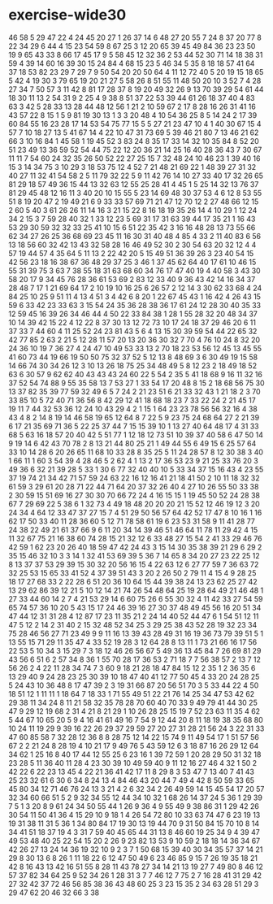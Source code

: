 # exercise-wide30
46
58
5
29
47
22
4
24
45
20
27
1
26
37
14
6
48
27
20
55
7
24
8
37
20
77
8
22
34
29
6
44
4
15
23
54
59
8
67
25
3
12
20
65
39
45
49
84
36
23
23
50
19
9
65
43
33
8
66
17
45
17
9
5
58
45
12
32
36
2
53
44
52
30
71
14
18
38
31
59
4
39
14
60
16
39
30
15
24
84
4
68
15
23
5
46
34
5
35
8
18
18
57
41
64
37
18
53
82
23
29
7
29
7
9
50
54
20
20
50
64
4
11
12
72
40
5
20
19
15
18
65
5
42
4
19
30
3
79
65
19
20
21
27
5
58
26
8
51
55
11
48
50
20
10
3
52
7
4
28
27
34
7
50
57
3
11
42
8
81
17
28
37
8
19
20
49
32
26
9
13
70
39
29
54
61
44
18
30
11
13
2
54
31
9
2
25
4
9
38
8
51
37
22
53
39
44
61
26
18
37
40
4
83
63
3
42
5
28
33
13
28
44
48
12
56
1
21
2
10
59
67
2
17
8
28
16
26
31
41
16
43
57
22
8
15
1
5
9
81
19
30
13
1
3
3
20
48
4
10
54
36
25
8
5
14
24
2
17
39
60
84
55
16
23
28
17
14
53
54
75
77
15
5
5
27
21
23
47
10
4
1
40
30
67
15
4
57
7
10
18
27
13
5
41
67
14
4
22
10
47
31
73
69
5
39
46
21
80
7
13
46
21
62
66
3
10
16
84
1
45
58
1
19
45
52
3
83
24
8
35
17
33
14
32
10
35
84
8
52
20
51
23
49
13
36
59
52
54
44
75
22
12
20
36
21
14
25
16
40
28
36
43
7
30
67
11
11
7
54
60
24
32
35
26
50
52
22
27
25
15
7
32
48
24
10
46
23
1
39
40
16
15
3
14
34
75
3
10
29
3
18
53
75
12
4
52
7
21
48
21
69
22
1
48
39
27
31
32
40
27
11
32
41
54
58
2
5
11
79
32
22
5
9
11
42
76
14
10
27
33
40
17
32
26
65
81
29
18
57
49
36
15
44
13
32
63
12
55
25
28
41
4
45
1
5
25
14
32
13
76
37
81
29
45
48
12
16
11
3
40
20
10
15
55
5
23
14
69
48
30
37
53
4
6
12
8
53
55
51
8
19
20
47
2
19
49
21
6
9
33
33
57
69
71
21
47
12
70
12
2
27
48
66
12
15
2
60
5
40
3
61
26
26
11
14
16
3
21
15
22
8
16
18
19
35
26
14
4
10
29
1
12
24
34
2
15
3
7
59
28
40
32
1
33
12
23
5
69
31
17
31
63
39
44
17
35
21
1
16
43
53
29
30
59
32
32
33
25
41
10
15
6
51
22
35
42
3
16
16
48
28
13
73
55
66
62
34
27
26
25
36
68
69
23
45
11
16
30
31
40
48
4
85
4
33
2
11
40
83
6
56
13
18
56
60
32
42
13
43
32
58
28
16
46
49
52
30
2
30
54
63
20
32
12
4
4
57
19
44
57
4
35
64
5
11
13
2
22
42
20
5
15
49
51
36
39
26
3
23
40
54
15
42
56
23
18
16
38
67
36
48
29
37
25
3
46
1
37
45
62
64
40
17
61
10
46
15
55
31
39
75
3
63
7
38
55
18
31
63
68
60
34
76
17
47
40
19
4
40
58
3
43
30
58
20
17
9
34
45
76
28
36
61
53
69
2
83
12
33
40
9
36
43
42
14
16
34
37
28
48
7
17
1
21
69
64
17
2
10
19
10
16
25
6
26
57
2
12
14
3
30
62
33
68
4
24
84
25
10
25
9
51
11
4
13
4
51
3
4
42
6
8
20
1
22
67
45
43
1
16
42
4
26
43
15
59
6
33
42
23
33
63
3
15
54
24
35
36
28
38
36
17
61
24
12
28
30
40
35
33
12
59
45
16
39
26
34
46
44
4
50
22
33
84
38
1
28
1
55
28
32
20
48
34
37
10
14
39
42
15
22
4
12
22
8
37
30
13
12
72
73
10
17
24
18
37
29
46
20
6
11
37
33
7
44
60
4
11
25
52
24
23
81
43
5
6
4
13
15
30
39
59
54
44
22
65
32
42
77
85
2
63
2
21
5
12
28
11
57
20
13
20
36
30
32
7
70
4
76
10
24
8
32
20
24
36
10
19
7
36
27
4
24
47
10
49
53
33
13
2
70
18
23
53
56
12
45
13
45
55
41
60
73
44
19
66
19
50
50
75
32
37
52
5
12
13
8
48
69
3
6
30
49
19
15
58
14
66
74
30
34
26
12
3
10
13
26
18
75
25
34
48
49
5
8
12
23
2
18
49
18
52
63
6
30
57
9
62
62
40
43
43
43
24
60
22
5
54
2
35
5
41
18
68
9
16
11
32
16
37
52
54
74
88
9
55
35
58
13
7
53
27
1
33
54
17
20
48
8
15
2
18
68
56
75
30
13
37
82
35
39
77
59
32
49
6
5
7
24
2
21
23
51
6
21
33
32
43
1
21
18
2
3
70
33
85
10
5
72
40
71
36
56
8
42
29
12
41
18
68
18
23
7
33
22
24
2
21
45
17
19
11
7
44
32
53
36
12
24
10
43
29
4
2
1
15
1
64
23
23
78
56
56
32
16
4
38
43
4
8
2
14
8
19
14
46
58
19
65
12
64
8
7
22
5
9
23
75
24
68
64
27
2
21
39
6
17
21
35
69
71
36
5
22
25
37
44
7
15
15
39
10
1
13
27
40
64
48
17
4
31
33
68
5
63
16
18
57
20
40
42
5
51
77
1
12
18
12
73
51
10
39
37
40
58
6
47
50
14
9
19
14
6
42
43
70
78
2
8
13
21
44
80
25
21
1
49
44
55
6
49
15
6
25
57
64
33
10
14
28
6
20
26
65
11
68
10
33
28
8
35
25
5
11
24
28
57
8
12
30
38
3
40
1
66
11
1
60
3
54
39
4
28
46
5
2
62
4
1
13
2
17
36
53
23
9
21
25
33
76
20
3
49
36
6
32
21
39
28
5
33
1
30
6
77
32
40
40
10
5
33
34
37
15
16
43
4
23
55
37
19
74
21
34
42
71
57
59
24
63
22
16
12
16
41
21
18
41
50
2
10
11
18
32
32
61
59
3
29
61
20
28
71
22
44
71
64
20
37
32
26
40
4
27
10
26
55
50
33
38
2
30
59
15
51
69
16
27
30
30
70
66
72
24
4
16
15
15
1
19
45
50
52
24
28
38
67
7
29
69
22
5
38
6
1
32
73
4
49
18
48
20
20
20
21
15
52
12
46
19
12
3
20
24
34
4
64
12
33
47
37
27
15
7
4
51
29
50
56
57
64
42
52
17
47
8
10
16
1
16
62
17
50
33
40
11
28
36
60
5
12
71
78
58
61
19
6
23
53
31
58
9
11
41
28
77
24
38
22
49
21
61
37
66
9
6
11
20
34
14
39
46
51
46
64
11
78
11
29
42
4
15
11
32
67
75
21
16
38
60
74
28
15
21
32
12
6
33
48
27
15
54
2
41
33
29
46
76
42
59
1
62
23
20
26
40
18
59
47
42
24
43
3
15
14
30
35
38
39
21
29
6
29
2
35
15
46
32
10
3
3
14
1
32
41
53
69
39
5
36
7
14
65
8
34
20
27
23
22
25
12
8
13
37
37
53
29
39
15
30
32
20
56
16
15
4
22
63
12
6
27
77
59
7
36
63
72
32
25
53
15
65
33
41
52
4
37
39
51
43
3
20
2
26
50
2
79
11
4
15
4
9
28
25
18
17
27
68
33
2
22
28
6
51
20
36
10
64
15
44
39
38
24
13
23
62
25
27
42
13
29
62
86
39
12
21
5
10
12
14
21
74
26
54
48
64
25
19
28
64
49
21
46
48
1
27
33
44
60
14
2
7
4
21
53
29
14
6
60
75
26
6
55
30
32
4
11
42
33
27
54
59
65
74
57
36
10
20
5
43
15
17
24
46
39
16
27
30
37
48
49
45
56
16
20
51
34
47
44
12
31
31
28
4
12
87
17
23
11
35
21
2
24
14
40
52
44
47
6
1
54
51
12
11
47
5
12
2
14
2
31
40
2
15
32
48
52
34
25
3
29
25
38
43
52
28
19
32
23
34
75
28
46
56
27
71
23
49
9
9
11
16
13
39
43
28
49
31
16
19
36
73
79
39
51
5
1
13
55
15
71
29
11
35
47
4
33
52
19
28
3
12
64
28
8
13
11
1
73
21
66
16
17
56
22
53
5
10
34
3
15
29
7
3
18
12
46
26
56
67
5
49
36
13
45
84
7
26
69
81
29
43
56
6
51
6
2
57
34
8
36
1
55
70
28
17
36
53
2
71
18
7
7
56
38
57
2
13
7
12
56
26
2
4
22
11
28
34
74
7
3
60
9
18
21
28
18
47
84
15
12
2
35
1
2
36
35
6
13
29
40
9
24
28
23
25
30
39
10
18
47
40
41
12
77
50
45
4
33
20
24
28
25
5
24
43
10
36
48
8
17
47
39
2
3
19
31
66
87
20
56
51
70
3
5
33
44
22
4
50
18
51
12
1
11
11
1
18
64
7
18
33
1
71
55
49
51
22
21
76
14
25
34
47
53
42
62
29
38
11
34
24
8
11
21
58
32
35
78
28
70
60
40
70
33
9
49
79
41
44
30
25
47
9
29
12
19
68
2
31
4
21
8
21
29
1
10
26
28
25
15
19
7
52
23
63
11
35
4
62
5
44
67
10
65
20
5
9
4
16
41
61
49
16
7
54
9
12
44
20
8
11
18
19
38
35
68
80
10
24
11
19
29
9
39
16
22
26
29
37
29
59
27
20
27
31
28
21
56
24
3
22
31
33
47
60
85
58
7
32
28
12
36
8
8
28
75
12
14
22
15
74
9
11
49
54
17
1
51
57
56
67
2
2
21
24
8
28
19
4
10
21
17
9
49
76
5
43
59
12
6
3
18
87
16
26
29
12
64
34
62
1
25
16
8
40
17
44
12
55
25
6
23
16
1
39
72
59
1
20
28
29
50
31
32
18
23
28
5
11
36
40
11
28
4
23
30
39
10
49
59
40
9
11
12
16
27
46
4
32
1
50
2
42
22
6
22
23
13
45
4
22
21
36
41
42
17
11
8
29
8
3
53
47
7
13
40
7
41
43
25
23
32
61
6
30
6
34
8
24
13
4
84
46
43
20
44
7
49
4
42
8
50
59
33
65
45
80
34
12
71
46
76
24
13
3
21
4
2
6
32
34
2
26
49
59
14
15
45
54
17
20
57
32
34
60
66
51
5
2
9
32
34
55
12
44
34
10
32
1
68
26
14
37
24
5
36
1
29
39
7
5
1
3
20
8
9
61
24
34
50
55
44
1
26
9
36
4
9
55
49
9
38
86
31
1
29
42
26
30
54
11
50
41
36
4
15
29
10
9
18
1
4
26
54
72
80
10
33
63
74
47
6
23
19
13
19
31
38
11
31
5
36
1
34
80
84
17
19
30
13
19
44
70
9
31
50
84
15
70
10
8
14
34
41
51
18
37
19
4
3
31
7
59
40
45
65
44
31
13
8
46
60
19
25
34
9
4
39
47
49
53
48
40
25
22
54
15
20
2
26
9
23
82
13
53
9
10
59
2
18
18
14
36
34
67
42
26
27
13
24
14
36
19
32
10
9
2
3
7
1
50
68
15
39
40
30
34
35
57
37
14
21
29
8
30
13
6
8
26
1
11
18
22
6
12
47
50
49
6
23
46
85
9
15
7
26
19
35
18
21
42
8
16
43
13
42
16
51
55
8
28
11
43
78
27
34
14
21
13
19
27
7
49
80
8
46
12
57
37
82
34
64
25
9
52
34
26
1
28
31
3
7
7
46
12
7
75
2
7
16
28
41
31
29
42
27
32
42
37
72
46
56
85
38
36
43
48
60
25
3
23
15
35
2
34
63
28
51
29
3
29
47
62
20
46
32
66
3
38
